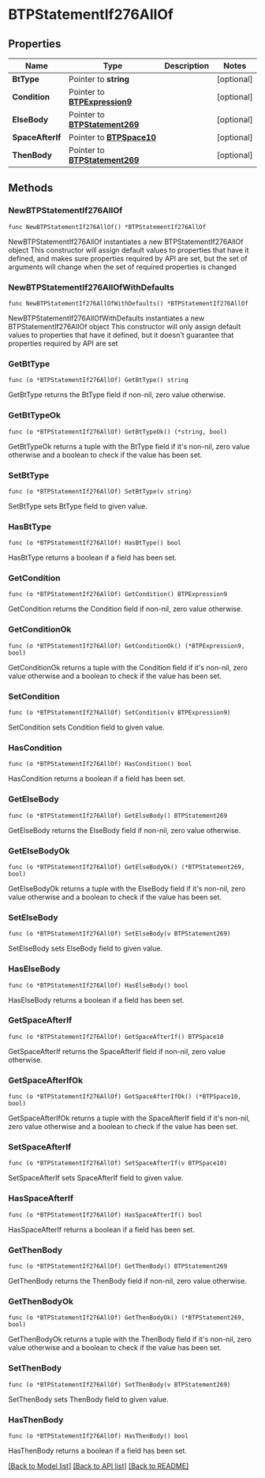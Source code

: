 # BTPStatementIf276AllOf

## Properties

Name | Type | Description | Notes
------------ | ------------- | ------------- | -------------
**BtType** | Pointer to **string** |  | [optional] 
**Condition** | Pointer to [**BTPExpression9**](BTPExpression9.md) |  | [optional] 
**ElseBody** | Pointer to [**BTPStatement269**](BTPStatement269.md) |  | [optional] 
**SpaceAfterIf** | Pointer to [**BTPSpace10**](BTPSpace10.md) |  | [optional] 
**ThenBody** | Pointer to [**BTPStatement269**](BTPStatement269.md) |  | [optional] 

## Methods

### NewBTPStatementIf276AllOf

`func NewBTPStatementIf276AllOf() *BTPStatementIf276AllOf`

NewBTPStatementIf276AllOf instantiates a new BTPStatementIf276AllOf object
This constructor will assign default values to properties that have it defined,
and makes sure properties required by API are set, but the set of arguments
will change when the set of required properties is changed

### NewBTPStatementIf276AllOfWithDefaults

`func NewBTPStatementIf276AllOfWithDefaults() *BTPStatementIf276AllOf`

NewBTPStatementIf276AllOfWithDefaults instantiates a new BTPStatementIf276AllOf object
This constructor will only assign default values to properties that have it defined,
but it doesn't guarantee that properties required by API are set

### GetBtType

`func (o *BTPStatementIf276AllOf) GetBtType() string`

GetBtType returns the BtType field if non-nil, zero value otherwise.

### GetBtTypeOk

`func (o *BTPStatementIf276AllOf) GetBtTypeOk() (*string, bool)`

GetBtTypeOk returns a tuple with the BtType field if it's non-nil, zero value otherwise
and a boolean to check if the value has been set.

### SetBtType

`func (o *BTPStatementIf276AllOf) SetBtType(v string)`

SetBtType sets BtType field to given value.

### HasBtType

`func (o *BTPStatementIf276AllOf) HasBtType() bool`

HasBtType returns a boolean if a field has been set.

### GetCondition

`func (o *BTPStatementIf276AllOf) GetCondition() BTPExpression9`

GetCondition returns the Condition field if non-nil, zero value otherwise.

### GetConditionOk

`func (o *BTPStatementIf276AllOf) GetConditionOk() (*BTPExpression9, bool)`

GetConditionOk returns a tuple with the Condition field if it's non-nil, zero value otherwise
and a boolean to check if the value has been set.

### SetCondition

`func (o *BTPStatementIf276AllOf) SetCondition(v BTPExpression9)`

SetCondition sets Condition field to given value.

### HasCondition

`func (o *BTPStatementIf276AllOf) HasCondition() bool`

HasCondition returns a boolean if a field has been set.

### GetElseBody

`func (o *BTPStatementIf276AllOf) GetElseBody() BTPStatement269`

GetElseBody returns the ElseBody field if non-nil, zero value otherwise.

### GetElseBodyOk

`func (o *BTPStatementIf276AllOf) GetElseBodyOk() (*BTPStatement269, bool)`

GetElseBodyOk returns a tuple with the ElseBody field if it's non-nil, zero value otherwise
and a boolean to check if the value has been set.

### SetElseBody

`func (o *BTPStatementIf276AllOf) SetElseBody(v BTPStatement269)`

SetElseBody sets ElseBody field to given value.

### HasElseBody

`func (o *BTPStatementIf276AllOf) HasElseBody() bool`

HasElseBody returns a boolean if a field has been set.

### GetSpaceAfterIf

`func (o *BTPStatementIf276AllOf) GetSpaceAfterIf() BTPSpace10`

GetSpaceAfterIf returns the SpaceAfterIf field if non-nil, zero value otherwise.

### GetSpaceAfterIfOk

`func (o *BTPStatementIf276AllOf) GetSpaceAfterIfOk() (*BTPSpace10, bool)`

GetSpaceAfterIfOk returns a tuple with the SpaceAfterIf field if it's non-nil, zero value otherwise
and a boolean to check if the value has been set.

### SetSpaceAfterIf

`func (o *BTPStatementIf276AllOf) SetSpaceAfterIf(v BTPSpace10)`

SetSpaceAfterIf sets SpaceAfterIf field to given value.

### HasSpaceAfterIf

`func (o *BTPStatementIf276AllOf) HasSpaceAfterIf() bool`

HasSpaceAfterIf returns a boolean if a field has been set.

### GetThenBody

`func (o *BTPStatementIf276AllOf) GetThenBody() BTPStatement269`

GetThenBody returns the ThenBody field if non-nil, zero value otherwise.

### GetThenBodyOk

`func (o *BTPStatementIf276AllOf) GetThenBodyOk() (*BTPStatement269, bool)`

GetThenBodyOk returns a tuple with the ThenBody field if it's non-nil, zero value otherwise
and a boolean to check if the value has been set.

### SetThenBody

`func (o *BTPStatementIf276AllOf) SetThenBody(v BTPStatement269)`

SetThenBody sets ThenBody field to given value.

### HasThenBody

`func (o *BTPStatementIf276AllOf) HasThenBody() bool`

HasThenBody returns a boolean if a field has been set.


[[Back to Model list]](../README.md#documentation-for-models) [[Back to API list]](../README.md#documentation-for-api-endpoints) [[Back to README]](../README.md)


